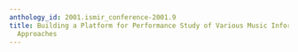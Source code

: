 ```yaml
---
anthology_id: 2001.ismir_conference-2001.9
title: Building a Platform for Performance Study of Various Music Information Retrieval
  Approaches
---
```

